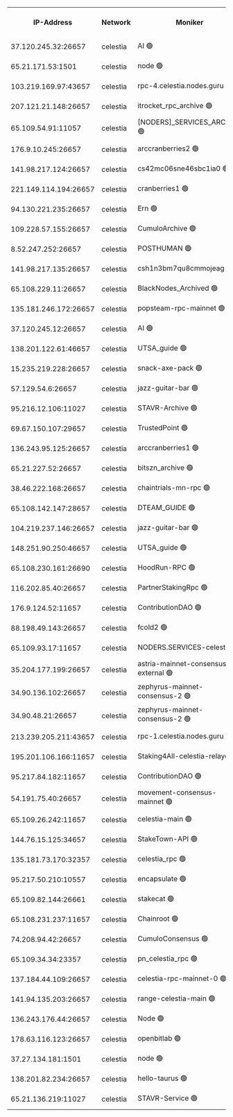 


<table><tr><th>IP-Address</th><th>Network</th><th>Moniker</th><th>Latest Block Height</th><th>Earliest Block Height</th><th>Catching Up</th><th>Tx Index</th><th>Voting Power</th><th>Version</th><th>Scan Time</th></tr><tr><td>37.120.245.32:26657</td><td>celestia</td><td>AI 🟢</td><td>4380938</td><td>1</td><td>False</td><td>off</td><td>0</td><td>3.3.1</td><td>2025-03-10T03:52:06.409141552UTC</td></tr><tr><td>65.21.171.53:1501</td><td>celestia</td><td>node 🟢</td><td>4380938</td><td>1</td><td>False</td><td>on</td><td>0</td><td>3.4.0</td><td>2025-03-10T03:52:06.816185960UTC</td></tr><tr><td>103.219.169.97:43657</td><td>celestia</td><td>rpc-4.celestia.nodes.guru 🟢</td><td>4380942</td><td>1</td><td>False</td><td>on</td><td>0</td><td>3.4.0</td><td>2025-03-10T03:52:24.722764816UTC</td></tr><tr><td>207.121.21.148:26657</td><td>celestia</td><td>itrocket_rpc_archive 🟢</td><td>4380943</td><td>1</td><td>False</td><td>on</td><td>0</td><td>3.4.0</td><td>2025-03-10T03:52:32.110452909UTC</td></tr><tr><td>65.109.54.91:11057</td><td>celestia</td><td>[NODERS]_SERVICES_ARCHIVE 🟢</td><td>4372038</td><td>1</td><td>False</td><td>on</td><td>0</td><td>3.3.1</td><td>2025-03-10T03:53:03.554657964UTC</td></tr><tr><td>176.9.10.245:26657</td><td>celestia</td><td>arccranberries2 🟢</td><td>4380952</td><td>1</td><td>False</td><td>on</td><td>0</td><td>3.4.0</td><td>2025-03-10T03:53:20.182761120UTC</td></tr><tr><td>141.98.217.124:26657</td><td>celestia</td><td>cs42mc06sne46sbc1ia0 🟢</td><td>4380953</td><td>1</td><td>False</td><td>on</td><td>0</td><td>3.4.0</td><td>2025-03-10T03:53:25.022536088UTC</td></tr><tr><td>221.149.114.194:26657</td><td>celestia</td><td>cranberries1 🟢</td><td>4380957</td><td>1</td><td>False</td><td>on</td><td>0</td><td>3.4.0</td><td>2025-03-10T03:53:45.318162835UTC</td></tr><tr><td>94.130.221.235:26657</td><td>celestia</td><td>Ern 🟢</td><td>4380964</td><td>1</td><td>False</td><td>on</td><td>0</td><td>3.4.0</td><td>2025-03-10T03:54:18.367122735UTC</td></tr><tr><td>109.228.57.155:26657</td><td>celestia</td><td>CumuloArchive 🟢</td><td>4380966</td><td>1</td><td>False</td><td>on</td><td>0</td><td>3.4.0</td><td>2025-03-10T03:54:26.916038632UTC</td></tr><tr><td>8.52.247.252:26657</td><td>celestia</td><td>POSTHUMAN 🟢</td><td>4380967</td><td>1</td><td>False</td><td>on</td><td>0</td><td>3.4.0</td><td>2025-03-10T03:54:34.025428547UTC</td></tr><tr><td>141.98.217.135:26657</td><td>celestia</td><td>csh1n3bm7qu8cmmojeag 🟢</td><td>4380967</td><td>1</td><td>False</td><td>on</td><td>0</td><td>3.4.0</td><td>2025-03-10T03:54:34.431574926UTC</td></tr><tr><td>65.108.229.11:26657</td><td>celestia</td><td>BlackNodes_Archived 🟢</td><td>4380968</td><td>1</td><td>False</td><td>on</td><td>0</td><td>3.3.1</td><td>2025-03-10T03:54:38.894963986UTC</td></tr><tr><td>135.181.246.172:26657</td><td>celestia</td><td>popsteam-rpc-mainnet 🟢</td><td>4380974</td><td>1</td><td>False</td><td>on</td><td>0</td><td>3.4.0</td><td>2025-03-10T03:55:12.735576084UTC</td></tr><tr><td>37.120.245.12:26657</td><td>celestia</td><td>AI 🟢</td><td>4380976</td><td>1</td><td>False</td><td>off</td><td>0</td><td>3.3.1</td><td>2025-03-10T03:55:21.276070040UTC</td></tr><tr><td>138.201.122.61:46657</td><td>celestia</td><td>UTSA_guide 🟢</td><td>4380985</td><td>1</td><td>False</td><td>on</td><td>0</td><td>3.4.0</td><td>2025-03-10T03:56:05.734682155UTC</td></tr><tr><td>15.235.219.228:26657</td><td>celestia</td><td>snack-axe-pack 🟢</td><td>4380985</td><td>1</td><td>False</td><td>off</td><td>0</td><td>3.1.1</td><td>2025-03-10T03:56:08.772346467UTC</td></tr><tr><td>57.129.54.6:26657</td><td>celestia</td><td>jazz-guitar-bar 🟢</td><td>4380987</td><td>1</td><td>False</td><td>off</td><td>0</td><td>3.1.1</td><td>2025-03-10T03:56:15.258706717UTC</td></tr><tr><td>95.216.12.106:11027</td><td>celestia</td><td>STAVR-Archive 🟢</td><td>4375859</td><td>1</td><td>False</td><td>on</td><td>0</td><td>3.4.0</td><td>2025-03-10T03:56:17.733086010UTC</td></tr><tr><td>69.67.150.107:29657</td><td>celestia</td><td>TrustedPoint 🟢</td><td>4380994</td><td>1</td><td>False</td><td>on</td><td>0</td><td>3.2.0</td><td>2025-03-10T03:56:52.380489083UTC</td></tr><tr><td>136.243.95.125:26657</td><td>celestia</td><td>arccranberries1 🟢</td><td>4381000</td><td>1</td><td>False</td><td>on</td><td>0</td><td>3.4.0</td><td>2025-03-10T03:57:25.692232203UTC</td></tr><tr><td>65.21.227.52:26657</td><td>celestia</td><td>bitszn_archive 🟢</td><td>4381002</td><td>1</td><td>False</td><td>on</td><td>0</td><td>3.3.1</td><td>2025-03-10T03:57:36.615110726UTC</td></tr><tr><td>38.46.222.168:26657</td><td>celestia</td><td>chaintrials-mn-rpc 🟢</td><td>4381003</td><td>1</td><td>False</td><td>on</td><td>0</td><td>3.4.0</td><td>2025-03-10T03:57:39.415442001UTC</td></tr><tr><td>65.108.142.147:28657</td><td>celestia</td><td>DTEAM_GUIDE 🟢</td><td>4381010</td><td>1</td><td>False</td><td>on</td><td>0</td><td>3.4.0</td><td>2025-03-10T03:58:17.471509564UTC</td></tr><tr><td>104.219.237.146:26657</td><td>celestia</td><td>jazz-guitar-bar 🟢</td><td>4381013</td><td>1</td><td>False</td><td>off</td><td>0</td><td>3.1.1</td><td>2025-03-10T03:58:29.132634147UTC</td></tr><tr><td>148.251.90.250:46657</td><td>celestia</td><td>UTSA_guide 🟢</td><td>4381023</td><td>1</td><td>False</td><td>on</td><td>0</td><td>3.4.0</td><td>2025-03-10T03:59:24.184674338UTC</td></tr><tr><td>65.108.230.161:26690</td><td>celestia</td><td>HoodRun-RPC 🟢</td><td>2371494</td><td>1537165</td><td>False</td><td>off</td><td>0</td><td>1.9.0</td><td>2025-03-10T03:58:26.376191947UTC</td></tr><tr><td>116.202.85.40:26657</td><td>celestia</td><td>PartnerStakingRpc 🟢</td><td>2371494</td><td>1588231</td><td>False</td><td>on</td><td>0</td><td>1.9.0</td><td>2025-03-10T03:52:19.353138662UTC</td></tr><tr><td>176.9.124.52:11657</td><td>celestia</td><td>ContributionDAO 🟢</td><td>4381002</td><td>2419178</td><td>False</td><td>on</td><td>0</td><td>3.3.1</td><td>2025-03-10T03:57:34.168823505UTC</td></tr><tr><td>88.198.49.143:26657</td><td>celestia</td><td>fcold2 🟢</td><td>4380978</td><td>3174774</td><td>False</td><td>on</td><td>0</td><td>3.4.0</td><td>2025-03-10T03:55:31.975666098UTC</td></tr><tr><td>65.109.93.17:11657</td><td>celestia</td><td>NODERS.SERVICES-celestia 🟢</td><td>4380981</td><td>3188251</td><td>False</td><td>on</td><td>0</td><td>3.2.0</td><td>2025-03-10T03:55:46.978867040UTC</td></tr><tr><td>35.204.177.199:26657</td><td>celestia</td><td>astria-mainnet-consensus-external 🟢</td><td>4380955</td><td>3408001</td><td>False</td><td>off</td><td>0</td><td>3.3.1</td><td>2025-03-10T03:53:31.480357498UTC</td></tr><tr><td>34.90.136.102:26657</td><td>celestia</td><td>zephyrus-mainnet-consensus-2 🟢</td><td>4380981</td><td>3732001</td><td>False</td><td>on</td><td>0</td><td>3.3.1</td><td>2025-03-10T03:55:45.360461212UTC</td></tr><tr><td>34.90.48.21:26657</td><td>celestia</td><td>zephyrus-mainnet-consensus-2 🟢</td><td>4380971</td><td>3733501</td><td>False</td><td>on</td><td>0</td><td>3.3.1</td><td>2025-03-10T03:54:53.514664309UTC</td></tr><tr><td>213.239.205.211:43657</td><td>celestia</td><td>rpc-1.celestia.nodes.guru 🟢</td><td>4380964</td><td>3897823</td><td>False</td><td>on</td><td>0</td><td>3.4.0</td><td>2025-03-10T03:55:42.729967233UTC</td></tr><tr><td>195.201.106.166:11657</td><td>celestia</td><td>Staking4All-celestia-relayer 🟢</td><td>4381021</td><td>4051450</td><td>False</td><td>off</td><td>0</td><td>3.0.2</td><td>2025-03-10T03:59:13.672854334UTC</td></tr><tr><td>95.217.84.182:11657</td><td>celestia</td><td>ContributionDAO 🟢</td><td>4381006</td><td>4183965</td><td>False</td><td>off</td><td>0</td><td>3.3.1</td><td>2025-03-10T03:57:54.052602501UTC</td></tr><tr><td>54.191.75.40:26657</td><td>celestia</td><td>movement-consensus-mainnet 🟢</td><td>4381018</td><td>4194001</td><td>False</td><td>off</td><td>0</td><td>3.3.1</td><td>2025-03-10T03:58:58.734633054UTC</td></tr><tr><td>65.109.26.242:11657</td><td>celestia</td><td>celestia-main 🟢</td><td>4380989</td><td>4231172</td><td>False</td><td>on</td><td>0</td><td>3.4.0</td><td>2025-03-10T03:56:28.334907771UTC</td></tr><tr><td>144.76.15.125:34657</td><td>celestia</td><td>StakeTown-API 🟢</td><td>4380945</td><td>4246335</td><td>False</td><td>on</td><td>0</td><td>3.4.0</td><td>2025-03-10T03:52:42.576099047UTC</td></tr><tr><td>135.181.73.170:32357</td><td>celestia</td><td>celestia_rpc 🟢</td><td>4381011</td><td>4260050</td><td>False</td><td>on</td><td>0</td><td>3.4.0</td><td>2025-03-10T03:58:21.915807060UTC</td></tr><tr><td>95.217.50.210:10557</td><td>celestia</td><td>encapsulate 🟢</td><td>4380960</td><td>4274001</td><td>False</td><td>off</td><td>0</td><td>3.3.1</td><td>2025-03-10T03:53:59.335883543UTC</td></tr><tr><td>65.109.82.144:26661</td><td>celestia</td><td>stakecat 🟢</td><td>4380981</td><td>4275001</td><td>False</td><td>on</td><td>0</td><td>3.3.1</td><td>2025-03-10T03:55:45.735981605UTC</td></tr><tr><td>65.108.231.237:11657</td><td>celestia</td><td>Chainroot 🟢</td><td>4380953</td><td>4277078</td><td>False</td><td>on</td><td>0</td><td>3.2.0</td><td>2025-03-10T03:53:20.545920123UTC</td></tr><tr><td>74.208.94.42:26657</td><td>celestia</td><td>CumuloConsensus 🟢</td><td>4380958</td><td>4279001</td><td>False</td><td>on</td><td>0</td><td>3.4.0</td><td>2025-03-10T03:53:48.167122397UTC</td></tr><tr><td>65.109.34.34:23357</td><td>celestia</td><td>pn_celestia_rpc 🟢</td><td>4380974</td><td>4306938</td><td>False</td><td>on</td><td>0</td><td>3.4.0</td><td>2025-03-10T03:55:12.341451010UTC</td></tr><tr><td>137.184.44.109:26657</td><td>celestia</td><td>celestia-rpc-mainnet-0 🟢</td><td>4380981</td><td>4306938</td><td>False</td><td>on</td><td>0</td><td>3.4.0</td><td>2025-03-10T03:55:46.618873878UTC</td></tr><tr><td>141.94.135.203:26657</td><td>celestia</td><td>range-celestia-main 🟢</td><td>4324451</td><td>4322080</td><td>False</td><td>off</td><td>0</td><td>3.4.0</td><td>2025-03-10T03:52:23.757610779UTC</td></tr><tr><td>136.243.176.44:26657</td><td>celestia</td><td>Node 🟢</td><td>4380959</td><td>4325001</td><td>False</td><td>on</td><td>0</td><td>3.4.0</td><td>2025-03-10T03:53:54.631725272UTC</td></tr><tr><td>178.63.116.123:26657</td><td>celestia</td><td>openbitlab 🟢</td><td>4380942</td><td>4335247</td><td>False</td><td>on</td><td>0</td><td>3.4.0</td><td>2025-03-10T03:52:27.210934725UTC</td></tr><tr><td>37.27.134.181:1501</td><td>celestia</td><td>node 🟢</td><td>4380962</td><td>4372837</td><td>False</td><td>off</td><td>0</td><td>3.0.2</td><td>2025-03-10T03:54:07.863116429UTC</td></tr><tr><td>138.201.82.234:26657</td><td>celestia</td><td>hello-taurus 🟢</td><td>4380981</td><td>4378001</td><td>False</td><td>off</td><td>0</td><td>3.4.0</td><td>2025-03-10T03:55:45.041541393UTC</td></tr><tr><td>65.21.136.219:11027</td><td>celestia</td><td>STAVR-Service 🟢</td><td>4380063</td><td>4378501</td><td>False</td><td>on</td><td>0</td><td>3.4.0</td><td>2025-03-10T03:52:06.010158853UTC</td></tr></table>